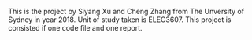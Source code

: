 This is the project by Siyang Xu and Cheng Zhang from The Unversity of Sydney in year 2018.
Unit of study taken is ELEC3607.
This project is consisted if one code file and one report.
